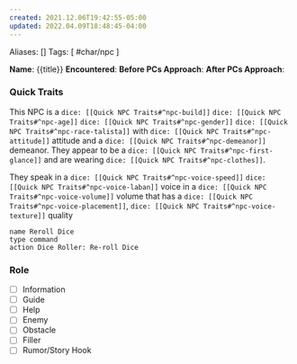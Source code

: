 ```yaml
---
created: 2021.12.06T19:42:55-05:00
updated: 2022.04.09T18:48:45-04:00
---
```

Aliases: []
Tags: [ #char/npc  ]

**Name**: {{title}}
**Encountered**:
**Before PCs Approach**: 
**After PCs Approach**:

### Quick Traits
This NPC is a `dice: [[Quick NPC Traits#^npc-build]]` `dice: [[Quick NPC Traits#^npc-age]]` `dice: [[Quick NPC Traits#^npc-gender]]`   `dice: [[Quick NPC Traits#^npc-race-talista]]` with `dice: [[Quick NPC Traits#^npc-attitude]]` attitude and a `dice: [[Quick NPC Traits#^npc-demeanor]]` demeanor. They appear to be a `dice: [[Quick NPC Traits#^npc-first-glance]]` and are wearing `dice: [[Quick NPC Traits#^npc-clothes]]`.

They speak in a `dice: [[Quick NPC Traits#^npc-voice-speed]]` `dice: [[Quick NPC Traits#^npc-voice-laban]]` voice in a  `dice: [[Quick NPC Traits#^npc-voice-volume]]` volume that has a `dice: [[Quick NPC Traits#^npc-voice-placement]]`, `dice: [[Quick NPC Traits#^npc-voice-texture]]` quality


```button
name Reroll Dice
type command
action Dice Roller: Re-roll Dice
```

### Role
- [ ] Information
- [ ] Guide
- [ ] Help
- [ ] Enemy
- [ ] Obstacle
- [ ] Filler
- [ ] Rumor/Story Hook